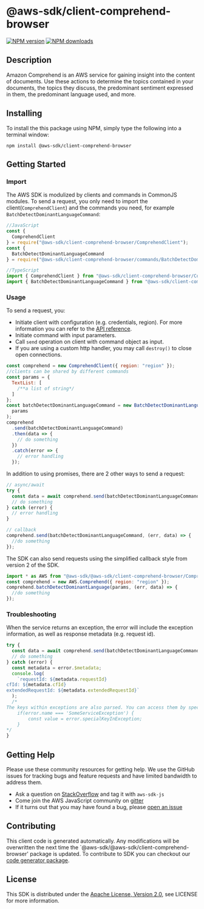 # @aws-sdk/client-comprehend-browser

[![NPM version](https://img.shields.io/npm/v/@aws-sdk/client-comprehend-browser/preview.svg)](https://www.npmjs.com/package/@aws-sdk/client-comprehend-browser)
[![NPM downloads](https://img.shields.io/npm/dm/@aws-sdk/client-comprehend-browser.svg)](https://www.npmjs.com/package/@aws-sdk/client-comprehend-browser)

## Description

<p>Amazon Comprehend is an AWS service for gaining insight into the content of documents. Use these actions to determine the topics contained in your documents, the topics they discuss, the predominant sentiment expressed in them, the predominant language used, and more.</p>

## Installing

To install the this package using NPM, simply type the following into a terminal window:

```
npm install @aws-sdk/client-comprehend-browser
```

## Getting Started

### Import

The AWS SDK is modulized by clients and commands in CommonJS modules. To send a request, you only need to import the client(`ComprehendClient`) and the commands you need, for example `BatchDetectDominantLanguageCommand`:

```javascript
//JavaScript
const {
  ComprehendClient
} = require("@aws-sdk/client-comprehend-browser/ComprehendClient");
const {
  BatchDetectDominantLanguageCommand
} = require("@aws-sdk/client-comprehend-browser/commands/BatchDetectDominantLanguageCommand");
```

```javascript
//TypeScript
import { ComprehendClient } from "@aws-sdk/client-comprehend-browser/ComprehendClient";
import { BatchDetectDominantLanguageCommand } from "@aws-sdk/client-comprehend-browser/commands/BatchDetectDominantLanguageCommand";
```

### Usage

To send a request, you:

- Initiate client with configuration (e.g. credentials, region). For more information you can refer to the [API reference][].
- Initiate command with input parameters.
- Call `send` operation on client with command object as input.
- If you are using a custom http handler, you may call `destroy()` to close open connections.

```javascript
const comprehend = new ComprehendClient({ region: "region" });
//clients can be shared by different commands
const params = {
  TextList: [
    /**a list of string*/
  ]
};
const batchDetectDominantLanguageCommand = new BatchDetectDominantLanguageCommand(
  params
);
comprehend
  .send(batchDetectDominantLanguageCommand)
  .then(data => {
    // do something
  })
  .catch(error => {
    // error handling
  });
```

In addition to using promises, there are 2 other ways to send a request:

```javascript
// async/await
try {
  const data = await comprehend.send(batchDetectDominantLanguageCommand);
  // do something
} catch (error) {
  // error handling
}
```

```javascript
// callback
comprehend.send(batchDetectDominantLanguageCommand, (err, data) => {
  //do something
});
```

The SDK can also send requests using the simplified callback style from version 2 of the SDK.

```javascript
import * as AWS from "@aws-sdk/@aws-sdk/client-comprehend-browser/Comprehend";
const comprehend = new AWS.Comprehend({ region: "region" });
comprehend.batchDetectDominantLanguage(params, (err, data) => {
  //do something
});
```

### Troubleshooting

When the service returns an exception, the error will include the exception information, as well as response metadata (e.g. request id).

```javascript
try {
  const data = await comprehend.send(batchDetectDominantLanguageCommand);
  // do something
} catch (error) {
  const metadata = error.$metadata;
  console.log(
    `requestId: ${metadata.requestId}
cfId: ${metadata.cfId}
extendedRequestId: ${metadata.extendedRequestId}`
  );
  /*
The keys within exceptions are also parsed. You can access them by specifying exception names:
    if(error.name === 'SomeServiceException') {
        const value = error.specialKeyInException;
    }
*/
}
```

## Getting Help

Please use these community resources for getting help. We use the GitHub issues for tracking bugs and feature requests and have limited bandwidth to address them.

- Ask a question on [StackOverflow](https://stackoverflow.com/questions/tagged/aws-sdk-js) and tag it with `aws-sdk-js`
- Come join the AWS JavaScript community on [gitter](https://gitter.im/aws/aws-sdk-js-v3)
- If it turns out that you may have found a bug, please [open an issue](https://github.com/aws/aws-sdk-js-v3/issues)

## Contributing

This client code is generated automatically. Any modifications will be overwritten the next time the `@aws-sdk/@aws-sdk/client-comprehend-browser' package is updated. To contribute to SDK you can checkout our [code generator package][].

## License

This SDK is distributed under the
[Apache License, Version 2.0](http://www.apache.org/licenses/LICENSE-2.0),
see LICENSE for more information.

[code generator package]: https://github.com/aws/aws-sdk-js-v3/tree/master/packages/service-types-generator
[api reference]: https://docs.aws.amazon.com/AWSJavaScriptSDK/latest/

